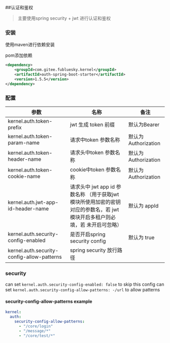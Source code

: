##认证和鉴权
> 主要使用spring security + jwt 进行认证和鉴权
### 安装
使用maven进行依赖安装

pom添加依赖

```xml
<dependency>
    <groupId>com.gitee.fubluesky.kernel</groupId>
    <artifactId>auth-spring-boot-starter</artifactId>
    <version>1.5.5</version>
</dependency>
```
### 配置
| 参数                                 | 名称                                                                      | 备注               |
|------------------------------------|-------------------------------------------------------------------------|------------------|
| kernel.auth.token-prefix           | jwt 生成 token 前缀                                                         | 默认为Bearer        |
| kernel.auth.token-param-name       | 请求中token 参数名称                                                           | 默认为Authorization |
| kernel.auth.token-header-name      | 请求头中token 参数名称                                                          | 默认为Authorization |
| kernel.auth.token-cookie-name      | cookie中token 参数名称                                                       | 默认为Authorization |
| kernel.auth.jwt-app-id-header-name | 请求头中 jwt app id 参数名称 （用于获取jwt模块所使用加密的密钥对应的参数名，若 jwt模块开启多租户则必填，若 未开启可忽略） | 默认为  appId       |
| kernel.auth.security-config-enabled             | 是否开启spring security config                                              | 默认为 true         |
| kernel.auth.security-config-allow-patterns            | spring security 放行路径                                                    |          |
### security
can set `kernel.auth.security-config-enabled: false` to skip this config
can set `kernel.auth.security-config-allow-patterns: -/url` to allow patterns

#### security-config-allow-patterns example
```yaml
kernel:
  auth:
    security-config-allow-patterns:
      - "/core/login"
      - "/message/*"
      - "/core/test/*"
```